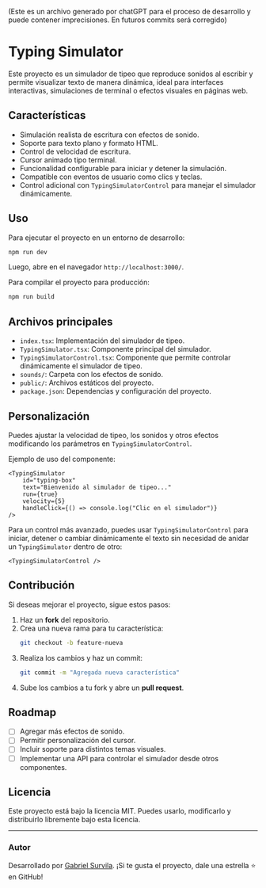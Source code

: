 (Este es un archivo generado por chatGPT para el proceso de desarrollo y puede contener imprecisiones.
En futuros commits será corregido)

# Typing Simulator

Este proyecto es un simulador de tipeo que reproduce sonidos al escribir y permite visualizar texto de manera dinámica, ideal para interfaces interactivas, simulaciones de terminal o efectos visuales en páginas web.

## Características
- Simulación realista de escritura con efectos de sonido.
- Soporte para texto plano y formato HTML.
- Control de velocidad de escritura.
- Cursor animado tipo terminal.
- Funcionalidad configurable para iniciar y detener la simulación.
- Compatible con eventos de usuario como clics y teclas.
- Control adicional con `TypingSimulatorControl` para manejar el simulador dinámicamente.

## Uso
Para ejecutar el proyecto en un entorno de desarrollo:
```sh
npm run dev
```
Luego, abre en el navegador `http://localhost:3000/`.

Para compilar el proyecto para producción:
```sh
npm run build
```

## Archivos principales
- `index.tsx`: Implementación del simulador de tipeo.
- `TypingSimulator.tsx`: Componente principal del simulador.
- `TypingSimulatorControl.tsx`: Componente que permite controlar dinámicamente el simulador de tipeo.
- `sounds/`: Carpeta con los efectos de sonido.
- `public/`: Archivos estáticos del proyecto.
- `package.json`: Dependencias y configuración del proyecto.

## Personalización
Puedes ajustar la velocidad de tipeo, los sonidos y otros efectos modificando los parámetros en `TypingSimulatorControl`.

Ejemplo de uso del componente:
```tsx
<TypingSimulator 
    id="typing-box" 
    text="Bienvenido al simulador de tipeo..." 
    run={true} 
    velocity={5} 
    handleClick={() => console.log("Clic en el simulador")} 
/>
```

Para un control más avanzado, puedes usar `TypingSimulatorControl` para iniciar, detener o cambiar dinámicamente el texto sin necesidad de anidar un `TypingSimulator` dentro de otro:
```tsx
<TypingSimulatorControl />
```

## Contribución
Si deseas mejorar el proyecto, sigue estos pasos:
1. Haz un **fork** del repositorio.
2. Crea una nueva rama para tu característica:
   ```sh
   git checkout -b feature-nueva
   ```
3. Realiza los cambios y haz un commit:
   ```sh
   git commit -m "Agregada nueva característica"
   ```
4. Sube los cambios a tu fork y abre un **pull request**.

## Roadmap
- [ ] Agregar más efectos de sonido.
- [ ] Permitir personalización del cursor.
- [ ] Incluir soporte para distintos temas visuales.
- [ ] Implementar una API para controlar el simulador desde otros componentes.

## Licencia
Este proyecto está bajo la licencia MIT. Puedes usarlo, modificarlo y distribuirlo libremente bajo esta licencia.

---
### Autor
Desarrollado por [Gabriel Survila](https://github.com/tu-usuario). ¡Si te gusta el proyecto, dale una estrella ⭐ en GitHub!




